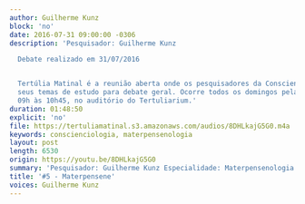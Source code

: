 ```yaml
---
author: Guilherme Kunz
block: 'no'
date: 2016-07-31 09:00:00 -0306
description: 'Pesquisador: Guilherme Kunz

  Debate realizado em 31/07/2016


  Tertúlia Matinal é a reunião aberta onde os pesquisadores da Conscienciologia apresentam
  seus temas de estudo para debate geral. Ocorre todos os domingos pela manhã, das
  09h às 10h45, no auditório do Tertuliarium.'
duration: 01:48:50
explicit: 'no'
file: https://tertuliamatinal.s3.amazonaws.com/audios/8DHLkajG5G0.m4a
keywords: conscienciologia, materpensenologia
layout: post
length: 6530
origin: https://youtu.be/8DHLkajG5G0
summary: 'Pesquisador: Guilherme Kunz Especialidade: Materpensenologia'
title: '#5 - Materpensene'
voices: Guilherme Kunz
---
```

